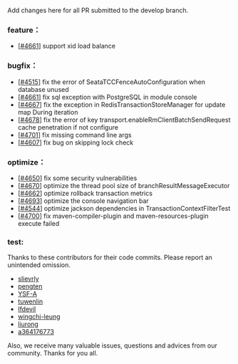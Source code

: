 Add changes here for all PR submitted to the develop branch.


<!-- Please add the `changes` to the following location(feature/bugfix/optimize/test) based on the type of PR -->

### feature：
  - [[#4661](https://github.com/seata/seata/pull/4713)] support xid load balance

### bugfix：
  - [[#4515](https://github.com/seata/seata/pull/4515)] fix the error of SeataTCCFenceAutoConfiguration when database unused
  - [[#4661](https://github.com/seata/seata/pull/4661)] fix sql exception with PostgreSQL in module console
  - [[#4667](https://github.com/seata/seata/pull/4682)] fix the exception in RedisTransactionStoreManager for update map During iteration
  - [[#4678](https://github.com/seata/seata/pull/4678)] fix the error of key transport.enableRmClientBatchSendRequest cache penetration if not configure
  - [[#4701](https://github.com/seata/seata/pull/4701)] fix missing command line args
  - [[#4607](https://github.com/seata/seata/pull/4607)] fix bug on skipping lock check


### optimize：
  - [[#4650](https://github.com/seata/seata/pull/4650)] fix some security vulnerabilities
  - [[#4670](https://github.com/seata/seata/pull/4670)] optimize the thread pool size of branchResultMessageExecutor
  - [[#4662](https://github.com/seata/seata/pull/4662)] optimize rollback transaction metrics
  - [[#4693](https://github.com/seata/seata/pull/4693)] optimize the console navigation bar
  - [[#4544](https://github.com/seata/seata/pull/4544)] optimize jackson dependencies in TransactionContextFilterTest
  - [[#4700](https://github.com/seata/seata/pull/4700)] fix maven-compiler-plugin and maven-resources-plugin execute failed

### test:

Thanks to these contributors for their code commits. Please report an unintended omission.

<!-- Please make sure your Github ID is in the list below -->
- [slievrly](https://github.com/slievrly)
- [pengten](https://github.com/pengten)
- [YSF-A](https://github.com/YSF-A)
- [tuwenlin](https://github.com/tuwenlin)
- [Ifdevil](https://github.com/Ifdevil)
- [wingchi-leung](https://github.com/wingchi-leung)
- [liurong](https://github.com/robynron)
- [a364176773](https://github.com/a364176773)

Also, we receive many valuable issues, questions and advices from our community. Thanks for you all.
